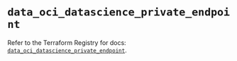 # `data_oci_datascience_private_endpoint`

Refer to the Terraform Registry for docs: [`data_oci_datascience_private_endpoint`](https://registry.terraform.io/providers/hashicorp/oci/7.19.0/docs/data-sources/datascience_private_endpoint).

